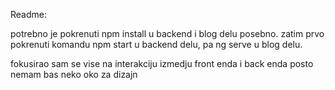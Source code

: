 Readme:

potrebno je pokrenuti npm install u backend i blog delu posebno.
zatim prvo pokrenuti komandu npm start u backend delu, pa ng serve u blog delu.

fokusirao sam se vise na interakciju izmedju front enda i back enda posto nemam bas neko oko za dizajn
